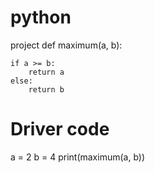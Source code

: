 # python
project
def maximum(a, b):
     
    if a >= b:
        return a
    else:
        return b
     
# Driver code
a = 2
b = 4
print(maximum(a, b))
